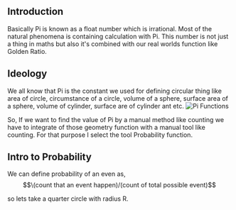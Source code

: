 <h2>Introduction</h2>

Basically Pi is known as a float number which is irrational.
Most of the natural phenomena is containing calculation with Pi. This number is not just a thing in maths but also it's combined with our real worlds function like Golden Ratio.

<h2>Ideology</h2>

We all know that Pi is the constant we used for defining circular thing like area of circle, circumstance of a circle, volume of a sphere, surface area of a sphere, volume of cylinder, surface are of cylinder ant etc. 
![Pi Functions](https://www.google.lk/url?sa=i&url=https%3A%2F%2Fwww.mathsisfun.com%2Fgeometry%2Fcone-sphere-cylinder.html&psig=AOvVaw0EQKnFspQLESzuWH_suwFv&ust=1694918631033000&source=images&cd=vfe&opi=89978449&ved=0CBAQjRxqFwoTCODvqoiOroEDFQAAAAAdAAAAABAI)

So, If we want to find the value of Pi by a manual method like counting we have to integrate of those geometry function with a manual tool like counting. For that purpose I select the tool Probability function.

<h2> Intro to Probability </h2>

We can define probability of an even as,
$$\(count that an event happen)/(count of total possible event)$$

so lets take a quarter circle with radius R. 